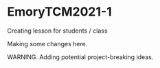 # EmoryTCM2021-1
Creating lesson for students / class

Making some changes here.

WARNING.  Adding potential project-breaking ideas.


